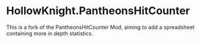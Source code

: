# HollowKnight.PantheonsHitCounter

This is a fork of the PantheonsHitCounter Mod, aiming to add a spreadsheet containing more in depth statistics.
